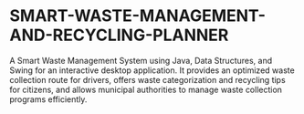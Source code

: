 # SMART-WASTE-MANAGEMENT-AND-RECYCLING-PLANNER
A Smart Waste Management System using Java, Data Structures, and Swing for an interactive desktop application. It provides an optimized waste collection route for drivers, offers waste categorization and recycling tips for citizens, and allows municipal authorities to manage waste collection programs efficiently.
